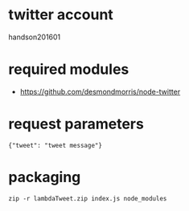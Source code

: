 # twitter account

handson201601

# required modules

* https://github.com/desmondmorris/node-twitter

# request parameters

```
{"tweet": "tweet message"}
```

# packaging

```
zip -r lambdaTweet.zip index.js node_modules
```
